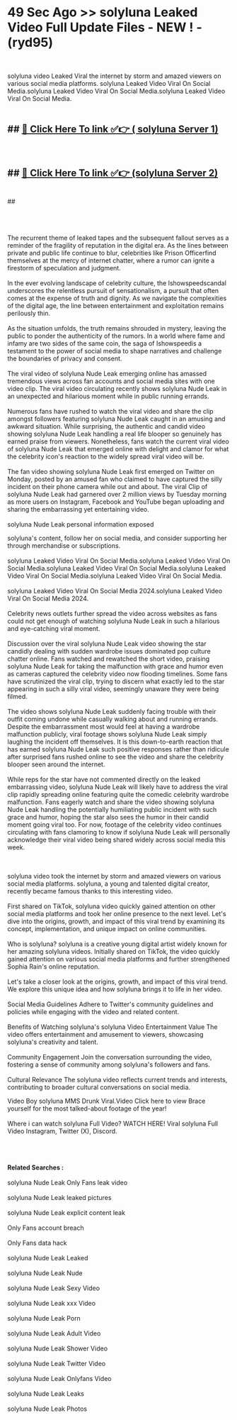# 49 Sec Ago >> solyluna Leaked Video Full Update Files - NEW ! - (ryd95) <br>
<br>

solyluna video Leaked Viral the internet by storm and amazed viewers on various social media platforms. solyluna Leaked Video Viral On Social Media.solyluna Leaked Video Viral On Social Media.solyluna Leaked Video Viral On Social Media.<br>
 <br>

## ##  <a href="https://clipsfans.site?title=solyluna&ref=gitt">🔴 Click Here To link ✅👉 ( solyluna Server 1)</a><br>
  <br>

##  ##  <a href="https://clipsfans.site?title=solyluna&ref=gitt">🔴 Click Here To link ✅👉 (solyluna  Server 2)</a><br>
  <br>
  ##


  <br>

  <br>

<br><br>
The recurrent theme of leaked tapes and the subsequent fallout serves as a reminder of the fragility of reputation in the digital era. As the lines between private and public life continue to blur, celebrities like Prison Officerfind themselves at the mercy of internet chatter, where a rumor can ignite a firestorm of speculation and judgment.
<br><br>
In the ever evolving landscape of celebrity culture, the Ishowspeedscandal underscores the relentless pursuit of sensationalism, a pursuit that often comes at the expense of truth and dignity. As we navigate the complexities of the digital age, the line between entertainment and exploitation remains perilously thin.
<br><br>
As the situation unfolds, the truth remains shrouded in mystery, leaving the public to ponder the authenticity of the rumors. In a world where fame and infamy are two sides of the same coin, the saga of Ishowspeedis a testament to the power of social media to shape narratives and challenge the boundaries of privacy and consent.
<br><br>
The viral video of solyluna Nude Leak emerging online has amassed tremendous views across fan accounts and social media sites with one video clip. The viral video circulating recently shows solyluna Nude Leak in an unexpected and hilarious moment while in public running errands.
<br><br>
Numerous fans have rushed to watch the viral video and share the clip amongst followers featuring solyluna Nude Leak caught in an amusing and awkward situation. While surprising, the authentic and candid video showing solyluna Nude Leak handling a real life blooper so genuinely has earned praise from viewers. Nonetheless, fans watch the current viral video of solyluna Nude Leak that emerged online with delight and clamor for what the celebrity icon's reaction to the widely spread viral video will be.
<br><br>
The fan video showing solyluna Nude Leak first emerged on Twitter on Monday, posted by an amused fan who claimed to have captured the silly incident on their phone camera while out and about. The viral Clip of solyluna Nude Leak had garnered over 2 million views by Tuesday morning as more users on Instagram, Facebook and YouTube began uploading and sharing the embarrassing yet entertaining video.
<br><br>
solyluna Nude Leak personal information exposed


solyluna's content, follow her on social media, and consider supporting her through merchandise or subscriptions.
<br><br>
solyluna Leaked Video Viral On Social Media.solyluna Leaked Video Viral On Social Media.solyluna Leaked Video Viral On Social Media.solyluna Leaked Video Viral On Social Media.solyluna Leaked Video Viral On Social Media.
<br><br>
solyluna Leaked Video Viral On Social Media 2024.solyluna Leaked Video Viral On Social Media 2024.
<br><br>
Celebrity news outlets further spread the video across websites as fans could not get enough of watching solyluna Nude Leak in such a hilarious and eye-catching viral moment.
<br><br>
Discussion over the viral solyluna Nude Leak video showing the star candidly dealing with sudden wardrobe issues dominated pop culture chatter online. Fans watched and rewatched the short video, praising solyluna Nude Leak for taking the malfunction with grace and humor even as cameras captured the celebrity video now flooding timelines. Some fans have scrutinized the viral clip, trying to discern what exactly led to the star appearing in such a silly viral video, seemingly unaware they were being filmed.
<br><br>
The video shows solyluna Nude Leak suddenly facing trouble with their outfit coming undone while casually walking about and running errands. Despite the embarrassment most would feel at having a wardrobe malfunction publicly, viral footage shows solyluna Nude Leak simply laughing the incident off themselves. It is this down-to-earth reaction that has earned solyluna Nude Leak such positive responses rather than ridicule after surprised fans rushed online to see the video and share the celebrity blooper seen around the internet.
<br><br>
While reps for the star have not commented directly on the leaked embarrassing video, solyluna Nude Leak will likely have to address the viral clip rapidly spreading online featuring quite the comedic celebrity wardrobe malfunction. Fans eagerly watch and share the video showing solyluna Nude Leak handling the potentially humiliating public incident with such grace and humor, hoping the star also sees the humor in their candid moment going viral too. For now, footage of the celebrity video continues circulating with fans clamoring to know if solyluna Nude Leak will personally acknowledge their viral video being shared widely across social media this week.


<br><br>
solyluna video took the internet by storm and amazed viewers on various social media platforms. solyluna, a young and talented digital creator, recently became famous thanks to this interesting video.
<br><br>
First shared on TikTok, solyluna video quickly gained attention on other social media platforms and took her online presence to the next level. Let's dive into the origins, growth, and impact of this viral trend by examining its concept, implementation, and unique impact on online communities.
<br><br>
Who is solyluna? solyluna is a creative young digital artist widely known for her amazing solyluna videos. Initially shared on TikTok, the video quickly gained attention on various social media platforms and further strengthened Sophia Rain's online reputation.
<br><br>
Let's take a closer look at the origins, growth, and impact of this viral trend. We explore this unique idea and how solyluna brings it to life in her video.
<br><br>
Social Media Guidelines Adhere to Twitter's community guidelines and policies while engaging with the video and related content.
<br><br>
Benefits of Watching solyluna's solyluna Video Entertainment Value The video offers entertainment and amusement to viewers, showcasing solyluna's creativity and talent.
<br><br>
Community Engagement Join the conversation surrounding the video, fostering a sense of community among solyluna's followers and fans.
<br><br>
Cultural Relevance The solyluna video reflects current trends and interests, contributing to broader cultural conversations on social media.

Video Boy solyluna MMS Drunk Viral.Video Click here to view Brace yourself for the most talked-about footage of the year!
<br><br>
Where i can watch solyluna Full Video? WATCH HERE! Viral solyluna Full Video Instagram, Twitter (X), Discord.
<br><br>

<br><br>
<strong>Related Searches :</strong>
<br><br>
solyluna Nude Leak Only Fans leak video
<br><br>
solyluna Nude Leak leaked pictures
<br><br>
solyluna Nude Leak explicit content leak
<br><br>
Only Fans account breach
<br><br>
Only Fans data hack
<br><br>
solyluna Nude Leak Leaked
<br><br>
solyluna Nude Leak Nude
<br><br>
solyluna Nude Leak Sexy Video
<br><br>
solyluna Nude Leak xxx Video
<br><br>
solyluna Nude Leak Porn
<br><br>
solyluna Nude Leak Adult Video
<br><br>
solyluna Nude Leak Shower Video
<br><br>
solyluna Nude Leak Twitter Video
<br><br>
solyluna Nude Leak Onlyfans Video
<br><br>
solyluna Nude Leak Leaks
<br><br>
solyluna Nude Leak Photos